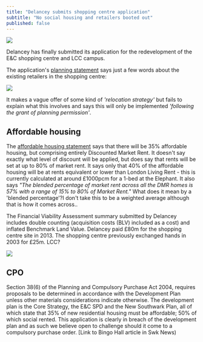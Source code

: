 ```yaml
---
title: "Delancey submits shopping centre application"
subtitle: "No social housing and retailers booted out"
published: false
---
```

![](http://35percent.org/img/delanceyaerial.png)

Delancey has finally submitted its application for the redevelopment of the E&C shopping centre and LCC campus. 

The application's [planning statement](http://planbuild.southwark.gov.uk/documents/?GetDocument=%7b%7b%7b!LnbCaTCiMmUoN4H%2fUA2yyg%3d%3d!%7d%7d%7d) says just a few words about the existing retailers in the shopping centre:

![](http://35percent.org/img/delanceyretailersrelocation.png)

It makes a vague offer of some kind of _'relocation strategy'_ but fails to explain what this involves and says this will only be implemented _'following the grant of planning permission'_.

## Affordable housing
The [affordable housing statement](http://planbuild.southwark.gov.uk/documents/?GetDocument=%7b%7b%7b!i%2fH2BvEXXozMcypxg9AnYA%3d%3d!%7d%7d%7d) says that there will be 35% affordable housing, but comprising entirely Discounted Market Rent. It doesn't say exactly what level of discount will be applied, but does say that rents will be set at up to 80% of market rent. It says only that 40% of the affordable housing will be at rents equivalent or lower than London Living Rent - this is currently calculated at around £1000pcm for a 1-bed at the Elephant. It also says _"The blended percentage of market rent across all the DMR homes is 57% with a range
of 15% to 80% of Market Rent."_ What does it mean by a 'blended percentage'?I don't take this to be a weighted average although that is how it comes across..

The Financial Viability Assessment summary submitted by Delancey includes double counting (acquisition costs (BLV) included as a cost) and inflated Benchmark Land Value. Delancey paid £80m for the shopping centre site in 2013. The shopping centre previously exchanged hands in 2003 for £25m. LCC?  

![](http://35percent.org/img/delanceyfvasummary.png)

## CPO
Section 38(6) of the Planning and Compulsory Purchase Act 2004, requires proposals to be determined in accordance with the Development Plan unless other materials considerations indicate otherwise. The development plan is the Core Strategy, the E&C SPD and the New Southwark Plan, all of which state that 35% of new residential housing must be affordable; 50% of which social rented. This application is clearly in breach of the development plan and as such we believe open to challenge should it come to a compulsory purchase order. [Link to Bingo Hall article in Swk News)
